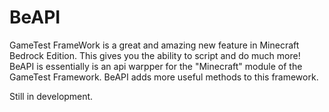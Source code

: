 # BeAPI

GameTest FrameWork is a great and amazing new feature in Minecraft Bedrock Edition. This gives you the ability to script and do much more! BeAPI is essentially is an api warpper for the "Minecraft" module of the GameTest Framework. BeAPI adds more useful methods to this framework.

Still in development.